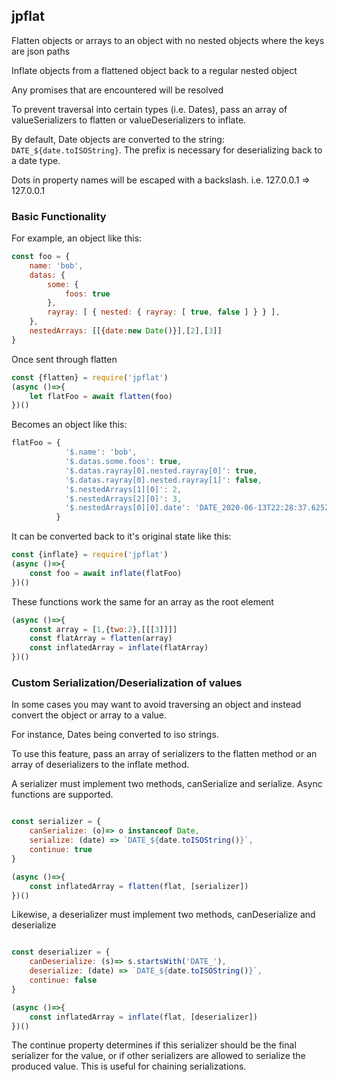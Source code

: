 ## jpflat
Flatten objects or arrays to an object with no nested objects where the keys are json paths

Inflate objects from a flattened object back to a regular nested object

Any promises that are encountered will be resolved

To prevent traversal into certain types (i.e. Dates), pass an array of valueSerializers to flatten or valueDeserializers to inflate.

By default, Date objects are converted to the string: `DATE_${date.toISOString}`. The prefix is necessary for deserializing back to a date type. 

Dots in property names will be escaped with a backslash. i.e. 127.0.0.1 => 127\.0\.0\.1

### Basic Functionality

For example, an object like this:
```js
const foo = {
    name: 'bob',
    datas: {
        some: {
            foos: true
        },
        rayray: [ { nested: { rayray: [ true, false ] } } ],
    },
    nestedArrays: [[{date:new Date()}],[2],[3]]
}
```

Once sent through flatten
```js
const {flatten} = require('jpflat')
(async ()=>{
    let flatFoo = await flatten(foo)
})()
```

Becomes an object like this:
```js
flatFoo = {
            '$.name': 'bob',
            '$.datas.some.foos': true,
            '$.datas.rayray[0].nested.rayray[0]': true,
            '$.datas.rayray[0].nested.rayray[1]': false,
            '$.nestedArrays[1][0]': 2,
            '$.nestedArrays[2][0]': 3,
            '$.nestedArrays[0][0].date': 'DATE_2020-06-13T22:28:37.625Z'
          }
```

It can be converted back to it's original state like this:
```js
const {inflate} = require('jpflat')
(async ()=>{
    const foo = await inflate(flatFoo)
})()
```

These functions work the same for an array as the root element

```js
(async ()=>{
    const array = [1,{two:2},[[[3]]]]
    const flatArray = flatten(array)
    const inflatedArray = inflate(flatArray)
})()
```


### Custom Serialization/Deserialization of values

In some cases you may want to avoid traversing an object and instead convert the object or array to a value. 

For instance, Dates being converted to iso strings.

To use this feature, pass an array of serializers to the flatten method or an array of deserializers to the inflate method.

A serializer must implement two methods, canSerialize and serialize. Async functions are supported.

```js

const serializer = {
    canSerialize: (o)=> o instanceof Date,
    serialize: (date) => `DATE_${date.toISOString()}`,
    continue: true
}

(async ()=>{
    const inflatedArray = flatten(flat, [serializer])
})()

```

Likewise, a deserializer must implement two methods, canDeserialize and deserialize

```js

const deserializer = {
    canDeserialize: (s)=> s.startsWith('DATE_'),
    deserialize: (date) => `DATE_${date.toISOString()}`,
    continue: false
}

(async ()=>{
    const inflatedArray = inflate(flat, [deserializer])
})()

```

The continue property determines if this serializer should be the final serializer for the value, or if other serializers
are allowed to serialize the produced value. This is useful for chaining serializations. 

